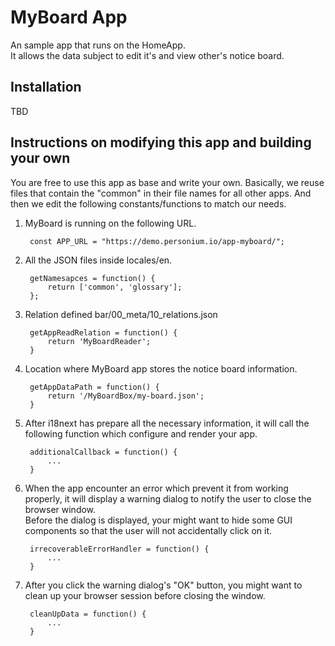 # MyBoard App  
An sample app that runs on the HomeApp.  
It allows the data subject to edit it's and view other's notice board.  

## Installation  
TBD  

## Instructions on modifying this app and building your own  
You are free to use this app as base and write your own.  Basically, we reuse files that contain the "common" in their file names for all other apps. And then we edit the following constants/functions to match our needs.  

1. MyBoard is running on the following URL.  

		const APP_URL = "https://demo.personium.io/app-myboard/";

1. All the JSON files inside locales/en.  

		getNamesapces = function() {
		    return ['common', 'glossary'];
		};

1. Relation defined bar/00_meta/10_relations.json  

		getAppReadRelation = function() {
		    return 'MyBoardReader';
		}

1. Location where MyBoard app stores the notice board information.  

		getAppDataPath = function() {
		    return '/MyBoardBox/my-board.json';
		}

1. After i18next has prepare all the necessary information, it will call the following function which configure and render your app.  

		additionalCallback = function() {
			...
		}

1. When the app encounter an error which prevent it from working properly, it will display a warning dialog to notify the user to close the browser window.  
Before the dialog is displayed, your might want to hide some GUI components so that the user will not accidentally click on it.   

		irrecoverableErrorHandler = function() {
			...
		}

1. After you click the warning dialog's "OK" button, you might want to clean up your browser session before closing the window.  

		cleanUpData = function() {
			...
		}
